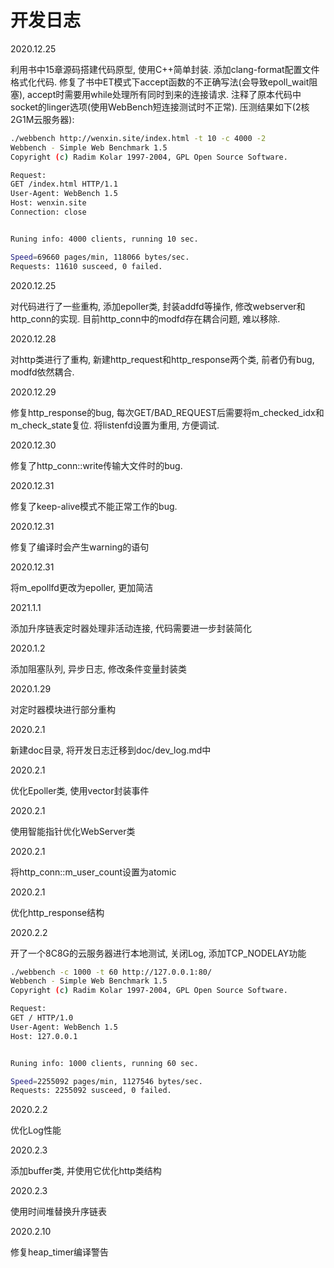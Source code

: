 # 开发日志
2020.12.25

利用书中15章源码搭建代码原型, 使用C++简单封装. 添加clang-format配置文件格式化代码. 修复了书中ET模式下accept函数的不正确写法(会导致epoll_wait阻塞), accept时需要用while处理所有同时到来的连接请求. 注释了原本代码中socket的linger选项(使用WebBench短连接测试时不正常). 压测结果如下(2核2G1M云服务器):
```sh
./webbench http://wenxin.site/index.html -t 10 -c 4000 -2
Webbench - Simple Web Benchmark 1.5
Copyright (c) Radim Kolar 1997-2004, GPL Open Source Software.

Request:
GET /index.html HTTP/1.1
User-Agent: WebBench 1.5
Host: wenxin.site
Connection: close


Runing info: 4000 clients, running 10 sec.

Speed=69660 pages/min, 118066 bytes/sec.
Requests: 11610 susceed, 0 failed.
```

2020.12.25

对代码进行了一些重构, 添加epoller类, 封装addfd等操作, 修改webserver和http_conn的实现. 目前http_conn中的modfd存在耦合问题, 难以移除.

2020.12.28

对http类进行了重构, 新建http_request和http_response两个类, 前者仍有bug, modfd依然耦合.

2020.12.29

修复http_response的bug, 每次GET/BAD_REQUEST后需要将m_checked_idx和m_check_state复位. 将listenfd设置为重用, 方便调试.

2020.12.30

修复了http_conn::write传输大文件时的bug.

2020.12.31

修复了keep-alive模式不能正常工作的bug.

2020.12.31

修复了编译时会产生warning的语句

2020.12.31

将m_epollfd更改为epoller, 更加简洁

2021.1.1

添加升序链表定时器处理非活动连接, 代码需要进一步封装简化

2020.1.2

添加阻塞队列, 异步日志, 修改条件变量封装类

2020.1.29

对定时器模块进行部分重构

2020.2.1

新建doc目录, 将开发日志迁移到doc/dev_log.md中

2020.2.1

优化Epoller类, 使用vector封装事件

2020.2.1

使用智能指针优化WebServer类

2020.2.1

将http_conn::m_user_count设置为atomic<int>

2020.2.1

优化http_response结构

2020.2.2

开了一个8C8G的云服务器进行本地测试, 关闭Log, 添加TCP_NODELAY功能
```sh
./webbench -c 1000 -t 60 http://127.0.0.1:80/
Webbench - Simple Web Benchmark 1.5
Copyright (c) Radim Kolar 1997-2004, GPL Open Source Software.

Request:
GET / HTTP/1.0
User-Agent: WebBench 1.5
Host: 127.0.0.1


Runing info: 1000 clients, running 60 sec.

Speed=2255092 pages/min, 1127546 bytes/sec.
Requests: 2255092 susceed, 0 failed.
```

2020.2.2

优化Log性能

2020.2.3

添加buffer类, 并使用它优化http类结构

2020.2.3

使用时间堆替换升序链表

2020.2.10

修复heap_timer编译警告
